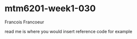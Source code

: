 # mtm6201-week1-030
Francois Francoeur

read me is where you would insert
reference code for example
